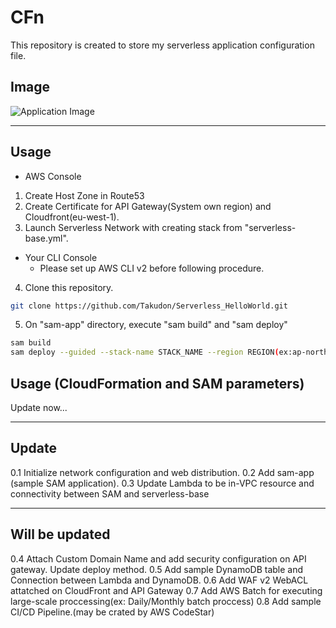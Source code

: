 # CFn
This repository is created to store my serverless application configuration file.

## Image
![Application Image](https://blog.takudon3.com/wp-content/uploads/2021/02/image-2.png)

***

## Usage
* AWS Console
1. Create Host Zone in Route53
2. Create Certificate for API Gateway(System own region) and Cloudfront(eu-west-1).
3. Launch Serverless Network with creating stack from "serverless-base.yml".

* Your CLI Console
    * Please set up AWS CLI v2 before following procedure.
4. Clone this repository.
```bash
git clone https://github.com/Takudon/Serverless_HelloWorld.git
```
5. On "sam-app" directory, execute "sam build" and "sam deploy"
```bash
sam build
sam deploy --guided --stack-name STACK_NAME --region REGION(ex:ap-north-east-1) --profile YOUR_AWS_PROFILE_NAME
```

## Usage (CloudFormation and SAM parameters)
Update now...

***

## Update
0.1     Initialize network configuration and web distribution.
0.2     Add sam-app (sample SAM application).
0.3     Update Lambda to be in-VPC resource and connectivity between SAM and serverless-base 

***

## Will be updated
0.4     Attach Custom Domain Name and add security configuration on API gateway. Update deploy method.
0.5     Add sample DynamoDB table and Connection between Lambda and DynamoDB.
0.6     Add WAF v2 WebACL attatched on CloudFront and API Gateway
0.7     Add AWS Batch for executing large-scale proccessing(ex: Daily/Monthly batch proccess)
0.8     Add sample CI/CD Pipeline.(may be crated by AWS CodeStar)
